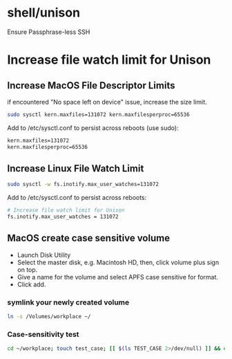 # shell/unison

Ensure Passphrase-less SSH

# Increase file watch limit for Unison

## Increase MacOS File Descriptor Limits

if encountered "No space left on device" issue, increase the size limit.

```sh
sudo sysctl kern.maxfiles=131072 kern.maxfilesperproc=65536
```

Add to /etc/sysctl.conf to persist across reboots (use sudo):

```sh
kern.maxfiles=131072
kern.maxfilesperproc=65536
```

## Increase Linux File Watch Limit

```sh
sudo sysctl -w fs.inotify.max_user_watches=131072
```

Add to /etc/sysctl.conf to persist across reboots:

```sh
# Increase file watch limit for Unison
fs.inotify.max_user_watches = 131072
```

## MacOS create case sensitive volume

- Launch Disk Utility
- Select the master disk, e.g. Macintosh HD, then, click volume plus sign on top.
- Give a name for the volume and select APFS case sensitive for format.
- Click add.

### symlink your newly created volume

```sh
ln -s /Volumes/workplace ~/
```

### Case-sensitivity test

```sh
cd ~/workplace; touch test_case; [[ $(ls TEST_CASE 2>/dev/null) ]] && echo 'CASE-SENSITIVITY ERROR' || echo 'Success'; rm test_case
```
